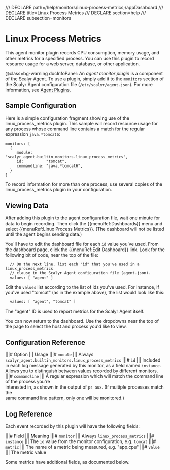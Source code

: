 /// DECLARE path=/help/monitors/linux-process-metrics;/appDashboard
/// DECLARE title=Linux Process Metrics
/// DECLARE section=help
/// DECLARE subsection=monitors

# Linux Process Metrics

This agent monitor plugin records CPU consumption, memory usage, and other metrics for a specified process.
You can use this plugin to record resource usage for a web server, database, or other application.

@class=bg-warning docInfoPanel: An *agent monitor plugin* is a component of the Scalyr Agent. To use a plugin,
simply add it to the ``monitors`` section of the Scalyr Agent configuration file (``/etc/scalyr/agent.json``).
For more information, see [Agent Plugins](/help/scalyr-agent#plugins).


## Sample Configuration

Here is a simple configuration fragment showing use of the linux_process_metrics plugin. This sample will record
resource usage for any process whose command line contains a match for the regular expression ``java.*tomcat6``:

    monitors: [
      {
         module:      "scalyr_agent.builtin_monitors.linux_process_metrics",
         id:          "tomcat",
         commandline: "java.*tomcat6",
      }
    ]

To record information for more than one process, use several copies of the linux_process_metrics plugin in
your configuration.


## Viewing Data

After adding this plugin to the agent configuration file, wait one minute for data to begin recording. Then 
click the {{menuRef:Dashboards}} menu and select {{menuRef:Linux Process Metrics}}. (The dashboard will not be
listed until the agent begins sending data.)

You'll have to edit the dashboard file for each ``id`` value you've used. From the dashboard page, click the
{{menuRef:Edit Dashboard}} link. Look for the following bit of code, near the top of the file:

      // On the next line, list each "id" that you've used in a linux_process_metrics
      // clause in the Scalyr Agent configuration file (agent.json).
      values: [ "agent" ]

Edit the ``values`` list according to the list of ids you've used. For instance, if you've used "tomcat"
(as in the example above), the list would look like this:

      values: [ "agent", "tomcat" ]

The "agent" ID is used to report metrics for the Scalyr Agent itself.

You can now return to the dashboard. Use the dropdowns near the top of the page to select the host and process
you'd like to view.


## Configuration Reference

|||# Option                   ||| Usage
|||# ``module``               ||| Always ``scalyr_agent.builtin_monitors.linux_process_metrics``
|||# ``id``                   ||| Included in each log message generated by this monitor, as a field named ``instance``. \
                                  Allows you to distinguish between values recorded by different monitors.
|||# ``commandline``          ||| A regular expression which will match the command line of the process you're \
                                  interested in, as shown in the output of ``ps aux``. (If multiple processes match the \
                                  same command line pattern, only one will be monitored.)


## Log Reference

Each event recorded by this plugin will have the following fields:

|||# Field                    ||| Meaning
|||# ``monitor``              ||| Always ``linux_process_metrics``
|||# ``instance``             ||| The ``id`` value from the monitor configuration, e.g. ``tomcat``
|||# ``metric``               ||| The name of a metric being measured, e.g. "app.cpu"
|||# ``value``                ||| The metric value

Some metrics have additional fields, as documented below.
